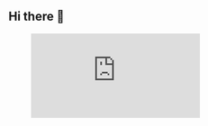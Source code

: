 ## Hi there 👋

<figure>
  <embed src="https://wakatime.com/share/@148be680-5218-42c8-b1ed-5f66872fdb57/d8093eb1-1086-4c52-ba23-1b48f5636ed2.svg"></embed>
</figure>


